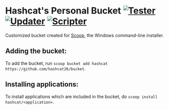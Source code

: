 # Hashcat's Personal Bucket [![Tester](https://github.com/hashcat26/bucket/actions/workflows/tester.yml/badge.svg)](https://github.com/hashcat26/bucket/actions/workflows/tester.yml) [![Updater](https://github.com/hashcat26/bucket/actions/workflows/updater.yml/badge.svg)](https://github.com/hashcat26/bucket/actions/workflows/updater.yml) [![Scripter](https://github.com/hashcat26/bucket/actions/workflows/scripter.yml/badge.svg)](https://github.com/hashcat26/bucket/actions/workflows/scripter.yml)
Customized bucket created for [Scoop](https://scoop.sh), the Windows command-line installer.

Adding the bucket:
---------------------------------
To add the bucket, run `scoop bucket add hashcat https://github.com/hashcat26/bucket`.

Installing applications:
---------------------------------
To install applications which are included in the bucket, do `scoop install hashcat/<application>`.
